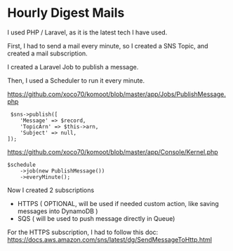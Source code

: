 Hourly Digest Mails
===================
 
I used PHP / Laravel, as it is the latest tech I have used.

First, I had to send a mail every minute, so I created a SNS Topic, and created a mail subscription.

I created a Laravel Job to publish a message.

Then, I used a Scheduler to run it every minute.


https://github.com/xoco70/komoot/blob/master/app/Jobs/PublishMessage.php

```
 $sns->publish([
    'Message' => $record,
    'TopicArn' => $this->arn,
    'Subject' => null,
]);
```

https://github.com/xoco70/komoot/blob/master/app/Console/Kernel.php

```
$schedule
    ->job(new PublishMessage())
    ->everyMinute();
```

Now I created 2 subscriptions
 - HTTPS ( OPTIONAL, will be used if needed custom action, like saving messages into DynamoDB )
 - SQS ( will be used to push message directly in Queue)

 For the HTTPS subscription, I had to follow this doc: https://docs.aws.amazon.com/sns/latest/dg/SendMessageToHttp.html
 
 
 
 
